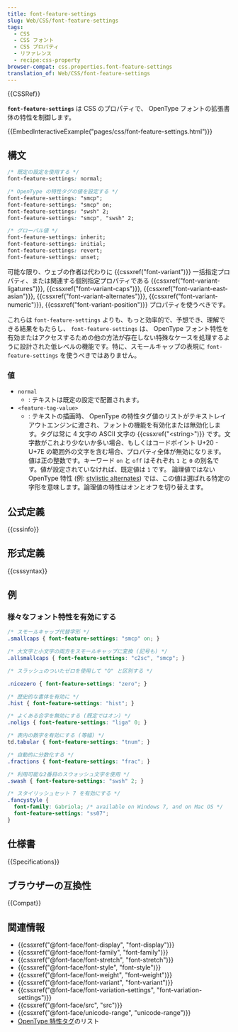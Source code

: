 ```yaml
---
title: font-feature-settings
slug: Web/CSS/font-feature-settings
tags:
  - CSS
  - CSS フォント
  - CSS プロパティ
  - リファレンス
  - recipe:css-property
browser-compat: css.properties.font-feature-settings
translation_of: Web/CSS/font-feature-settings
---
```

{{CSSRef}}

**`font-feature-settings`** は CSS のプロパティで、 OpenType フォントの拡張書体の特性を制御します。

{{EmbedInteractiveExample("pages/css/font-feature-settings.html")}}

## 構文

```css
/* 既定の設定を使用する */
font-feature-settings: normal;

/* OpenType の特性タグの値を設定する */
font-feature-settings: "smcp";
font-feature-settings: "smcp" on;
font-feature-settings: "swsh" 2;
font-feature-settings: "smcp", "swsh" 2;

/* グローバル値 */
font-feature-settings: inherit;
font-feature-settings: initial;
font-feature-settings: revert;
font-feature-settings: unset;
```

可能な限り、ウェブの作者は代わりに {{cssxref("font-variant")}} 一括指定プロパティ、または関連する個別指定プロパティである {{cssxref("font-variant-ligatures")}}, {{cssxref("font-variant-caps")}}, {{cssxref("font-variant-east-asian")}}, {{cssxref("font-variant-alternates")}}, {{cssxref("font-variant-numeric")}}, {{cssxref("font-variant-position")}} プロパティを使うべきです。

これらは `font-feature-settings` よりも、もっと効率的で、予想でき、理解できる結果をもたらし、 `font-feature-settings` は、 OpenType フォント特性を有効またはアクセスするための他の方法が存在しない特殊なケースを処理するように設計された低レベルの機能です。特に、スモールキャップの表現に `font-feature-settings` を使うべきではありません。

### 値

- `normal`
  - : テキストは既定の設定で配置されます。
- `<feature-tag-value>`
  - : テキストの描画時、 OpenType の特性タグ値のリストがテキストレイアウトエンジンに渡され、フォントの機能を有効化または無効化します。タグは常に 4 文字の ASCII 文字の {{cssxref("&lt;string&gt;")}} です。文字数がこれより少ないか多い場合、もしくはコードポイント U+20 - U+7E の範囲外の文字を含む場合、プロパティ全体が無効になります。<br>
 値は正の整数です。キーワード `on` と `off` はそれぞれ `1` と `0` の別名です。値が設定されていなければ、既定値は `1` です。 論理値ではない OpenType 特性 (例: [stylistic alternates](https://www.microsoft.com/typography/otspec/features_pt.htm#salt)) では、この値は選ばれる特定の字形を意味します。論理値の特性はオンとオフを切り替えます。

## 公式定義

{{cssinfo}}

## 形式定義

{{csssyntax}}

## 例

### 様々なフォント特性を有効にする

```css
/* スモールキャップ代替字形 */
.smallcaps { font-feature-settings: "smcp" on; }

/* 大文字と小文字の両方をスモールキャップに変換 (記号も) */
.allsmallcaps { font-feature-settings: "c2sc", "smcp"; }

/* スラッシュのついたゼロを使用して "O" と区別する */

.nicezero { font-feature-settings: "zero"; }

/* 歴史的な書体を有効に */
.hist { font-feature-settings: "hist"; }

/* よくある合字を無効にする (既定ではオン) */
.noligs { font-feature-settings: "liga" 0; }

/* 表内の数字を有効にする (等幅) */
td.tabular { font-feature-settings: "tnum"; }

/* 自動的に分数化する */
.fractions { font-feature-settings: "frac"; }

/* 利用可能な2番目のスウォッシュ文字を使用 */
.swash { font-feature-settings: "swsh" 2; }

/* スタイリッシュセット 7 を有効にする */
.fancystyle {
  font-family: Gabriola; /* available on Windows 7, and on Mac OS */
  font-feature-settings: "ss07";
}
```

## 仕様書

{{Specifications}}

## ブラウザーの互換性

{{Compat}}

## 関連情報

- {{cssxref("@font-face/font-display", "font-display")}}
- {{cssxref("@font-face/font-family", "font-family")}}
- {{cssxref("@font-face/font-stretch", "font-stretch")}}
- {{cssxref("@font-face/font-style", "font-style")}}
- {{cssxref("@font-face/font-weight", "font-weight")}}
- {{cssxref("@font-face/font-variant", "font-variant")}}
- {{cssxref("@font-face/font-variation-settings", "font-variation-settings")}}
- {{cssxref("@font-face/src", "src")}}
- {{cssxref("@font-face/unicode-range", "unicode-range")}}
- [OpenType 特性タグ](https://docs.microsoft.com/typography/opentype/spec/featurelist)のリスト
